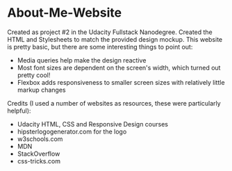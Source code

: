 # About-Me-Website
Created as project #2 in the Udacity Fullstack Nanodegree. Created the HTML and Stylesheets to match the provided design mockup.
This website is pretty basic, but there are some interesting things to point out:
* Media queries help make the design reactive
* Most font sizes are dependent on the screen's width, which turned out pretty cool!
* Flexbox adds responsiveness to smaller screen sizes with relatively little markup changes

Credits (I used a number of websites as resources, these were particularly helpful):
* Udacity HTML, CSS and Responsive Design courses
* hipsterlogogenerator.com for the logo
* w3schools.com 
* MDN
* StackOverflow
* css-tricks.com

